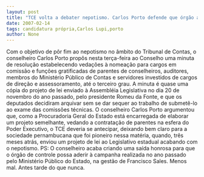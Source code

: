 ```yaml
---
layout: post
title: "TCE volta a debater nepotismo. Carlos Porto defende que órgão adote vedações por conta própria"
date: 2007-02-14
tags: candidatura própria,Carlos Lupi,porto
author: None
---
```

Com o objetivo de pôr fim ao nepotismo no âmbito do Tribunal de Contas, o conselheiro Carlos Porto propôs nesta terça-feira ao Conselho uma minuta de resolução estabelecendo vedações à nomeação para cargos em comissão e funções gratificadas de parentes de conselheiros, auditores, membros do Ministério Público de Contas e servidores investidos de cargos de direção e assessoramento, até o terceiro grau.
A minuta é quase uma cópia do projeto de lei enviado à Assembléia Legislativa no dia 20 de novembro do ano passado, pelo presidente Romeu da Fonte, e que os deputados decidiram arquivar sem se dar sequer ao trabalho de submetê-lo ao exame das comissões técnicas.
O conselheiro Carlos Porto argumentou que, como a Procuradoria Geral do Estado está encarregada de elaborar um projeto semelhante, vedando a contratação de parentes na esfera do Poder Executivo, o TCE deveria se antecipar, deixando bem claro para a sociedade pernambucana que foi pioneiro nessa matéria, quando, três meses atrás, enviou um projeto de lei ao Legislativo estadual acabando com o nepotismo.
PS: O conselheiro acaba criando uma saída honrosa para que o órgão de controle possa aderir à campanha realizada no ano passado pelo Ministério Público do Estado, na gestão de Francisco Sales. Menos mal. Antes tarde do que nunca. 